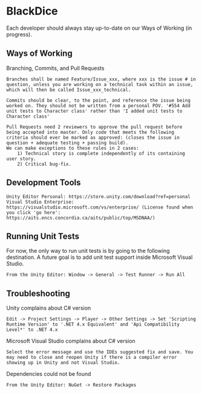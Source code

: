 # BlackDice

Each developer should always stay up-to-date on our Ways of Working (in progress).

## Ways of Working

Branching, Commits, and Pull Requests

```
Branches shall be named Feature/Issue_xxx, where xxx is the issue # in question, unless you are working on a technical task within an issue, which will then be called Issue_xxx_technical.

Commits should be clear, to the point, and reference the issue being worked on. They should not be written from a personal POV. '#554 Add unit tests to Character class' rather than 'I added unit tests to Character class'

Pull Requests need 2 reviewers to approve the pull request before being accepted into master. Only code that meets the following criteria should ever be marked as approved: (closes the issue in question + adequate testing + passing build). 
We can make exceptions to these rules in 2 cases: 
    1) Technical story is complete independently of its containing user story.
    2) Critical bug-fix.
```

## Development Tools

```
Unity Editor Personal: https://store.unity.com/download?ref=personal
Visual Studio Enterprise: https://visualstudio.microsoft.com/vs/enterprise/ (License found when you click 'go here': https://aits.encs.concordia.ca/aits/public/top/MSDNAA/)
```

## Running Unit Tests

For now, the only way to run unit tests is by going to the following destination. A future goal is to add unit test support inside Microsoft Visual Studio.

```
From the Unity Editor: Window -> General -> Test Runner -> Run All
```

## Troubleshooting

Unity complains about C# version

```
Edit -> Project Settings -> Player -> Other Settings -> Set 'Scripting Runtime Version' to '.NET 4.x Equivalent' and 'Api Compatibility Level*' to .NET 4.x
```

Microsoft Visual Studio complains about C# version

```
Select the error message and use the IDEs suggested fix and save. You may need to close and reopen Unity if there is a compiler error showing up in Unity and not Visual Studio.
```


Dependencies could not be found

```
From the Unity Editor: NuGet -> Restore Packages
```
